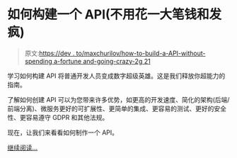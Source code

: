 # 如何构建一个 API(不用花一大笔钱和发疯)

> 原文:[https://dev . to/maxchurilov/how-to-build-a-API-without-spending a-fortune and-going-crazy-2g 21](https://dev.to/maxchurilov/how-to-build-an-api-without-spending-a-fortune-and-going-crazy-2g21)

学习如何构建 API 将普通开发人员变成数字超级英雄。这是我们释放你超能力的指南。

了解如何创建 API 可以为您带来许多优势，如更高的开发速度、简化的架构(后端/前端分离)、微服务更好的可扩展性、更简单的集成、更容易的测试、更好的安全性、更容易遵守 GDPR 和其他法规。

现在，让我们来看看如何制作一个 API。

[继续阅读...](https://www.mindk.com/blog/how-to-build-an-api/)